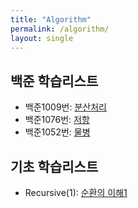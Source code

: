 ```yaml
---
title: "Algorithm"
permalink: /algorithm/
layout: single
---
```


## 백준 학습리스트

- 백준1009번: [분산처리](baekjoon1009/)
- 백준1076번: [저항](baekjoon1076/)
- 백준1052번: [물병](baekjoon1052/)

## 기초 학습리스트

- Recursive(1): [순환의 이해1](recursive1/)
